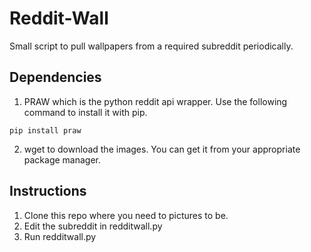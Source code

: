 # Reddit-Wall
Small script to pull wallpapers from a required subreddit periodically.

## Dependencies
1. PRAW which is the python reddit api wrapper. Use the following command to install it with pip.
```
pip install praw
```
2. wget to download the images. You can get it from your appropriate package manager.

## Instructions
1. Clone this repo where you need to pictures to be.
2. Edit the subreddit in redditwall.py
3. Run redditwall.py
